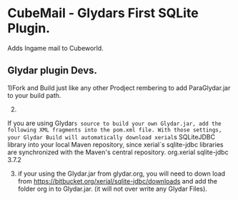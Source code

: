 CubeMail - Glydars First SQLite Plugin.
========================================

 Adds Ingame mail to Cubeworld.
 
 Glydar plugin Devs.
 -------------------
 1)Fork and Build just like any other Prodject rembering to add ParaGlydar.jar to your build path.
 
 
 2)
 If you are using Glydar`s source to build your own Glydar.jar, add the following XML fragments into the pom.xml file. With those settings, your Glydar Build will automatically download xerial`s SQLiteJDBC library into your local Maven repository, since xerial`s sqlite-jdbc libraries are synchronized with the Maven's central repository.
<dependencies>
    <dependency>
      <groupId>org.xerial</groupId>
      <artifactId>sqlite-jdbc</artifactId>
      <version>3.7.2</version>
    </dependency>
</dependencies>
 
3) if your using the Glydar.jar from glydar.org, you will need to down load from https://bitbucket.org/xerial/sqlite-jdbc/downloads and add the folder org in to Glydar.jar.
(it will not over write any Glydar Files).

